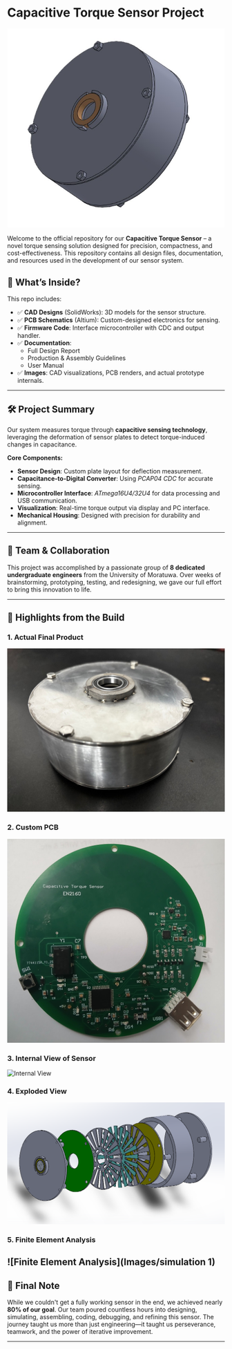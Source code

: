 # Capacitive Torque Sensor Project

![Product Overview](Images/32.jpg)

Welcome to the official repository for our **Capacitive Torque Sensor** – a novel torque sensing solution designed for precision, compactness, and cost-effectiveness. This repository contains all design files, documentation, and resources used in the development of our sensor system.

## 📂 What’s Inside?

This repo includes:

- ✅ **CAD Designs** (SolidWorks): 3D models for the sensor structure.
- ✅ **PCB Schematics** (Altium): Custom-designed electronics for sensing.
- ✅ **Firmware Code**: Interface microcontroller with CDC and output handler.
- ✅ **Documentation**:
  - Full Design Report
  - Production & Assembly Guidelines
  - User Manual
- ✅ **Images**: CAD visualizations, PCB renders, and actual prototype internals.

---

## 🛠️ Project Summary

Our system measures torque through **capacitive sensing technology**, leveraging the deformation of sensor plates to detect torque-induced changes in capacitance.

**Core Components:**

- **Sensor Design**: Custom plate layout for deflection measurement.
- **Capacitance-to-Digital Converter**: Using *PCAP04 CDC* for accurate sensing.
- **Microcontroller Interface**: *ATmega16U4/32U4* for data processing and USB communication.
- **Visualization**: Real-time torque output via display and PC interface.
- **Mechanical Housing**: Designed with precision for durability and alignment.

---

## 👥 Team & Collaboration

This project was accomplished by a passionate group of **8 dedicated undergraduate engineers** from the University of Moratuwa. Over weeks of brainstorming, prototyping, testing, and redesigning, we gave our full effort to bring this innovation to life.

---

## 📸 Highlights from the Build

### 1. Actual Final Product
![CAD Design](Images/35.jpeg)

### 2. Custom PCB
![PCB Layout](Images/101.jpg)

### 3. Internal View of Sensor
![Internal View](Images/perf.png)

### 4. Exploded View
![Exploded View](Images/31.png)

### 5. Finite Element Analysis
![Finite Element Analysis](Images/simulation 1)
---

## 📌 Final Note

While we couldn't get a fully working sensor in the end, we achieved nearly **80% of our goal**. Our team poured countless hours into designing, simulating, assembling, coding, debugging, and refining this sensor. The journey taught us more than just engineering—it taught us perseverance, teamwork, and the power of iterative improvement.


---



